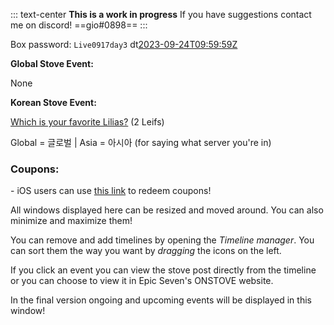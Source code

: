 ::: text-center
**This is a work in progress**
If you have suggestions contact me on discord!
==gio#0898==
:::

Box password: `Live0917day3` dt[2023-09-24T09:59:59Z](Expired)

**Global Stove Event:**

None

**Korean Stove Event:**

[Which is your favorite Lilias?](https://page.onstove.com/epicseven/kr/view/9761932) (2 Leifs)

Global = 글로벌 | Asia = 아시아 (for saying what server you're in)

### Coupons:
\-
iOS users can use [this link](https://event-epic7.smilegatemegaport.com/coupon) to redeem coupons!

All windows displayed here can be resized and moved around. You can also minimize and maximize them!

You can remove and add timelines by opening the *Timeline manager*. You can sort them the way you want by *dragging* the icons on the left.

If you click an event you can view the stove post directly from the timeline or you can choose to view it in Epic Seven's ONSTOVE website.

In the final version ongoing and upcoming events will be displayed in this window!
